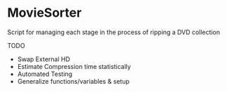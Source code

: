 # MovieSorter
 Script for managing each stage in the process of ripping a DVD collection

TODO
* Swap External HD
* Estimate Compression time statistically
* Automated Testing
* Generalize functions/variables & setup
